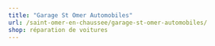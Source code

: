 ```yaml
---
title: "Garage St Omer Automobiles"
url: /saint-omer-en-chaussee/garage-st-omer-automobiles/
shop: réparation de voitures
---
```

